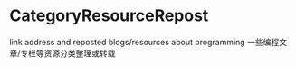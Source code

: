 # CategoryResourceRepost
link address and reposted blogs/resources about  programming
一些编程文章/专栏等资源分类整理或转载
